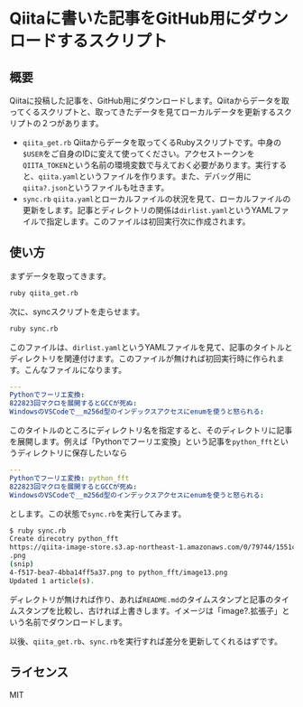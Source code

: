 # Qiitaに書いた記事をGitHub用にダウンロードするスクリプト


## 概要

Qiitaに投稿した記事を、GitHub用にダウンロードします。Qiitaからデータを取ってくるスクリプトと、取ってきたデータを見てローカルデータを更新するスクリプトの２つがあります。


* `qiita_get.rb` Qiitaからデータを取ってくるRubyスクリプトです。中身の`$USER`をご自身のIDに変えて使ってください。アクセストークンを`QIITA_TOKEN`という名前の環境変数で与えておく必要があります。実行すると、`qiita.yaml`というファイルを作ります。また、デバッグ用に`qiita?.json`というファイルも吐きます。
* `sync.rb` `qiita.yaml`とローカルファイルの状況を見て、ローカルファイルの更新をします。記事とディレクトリの関係は`dirlist.yaml`というYAMLファイルで指定します。このファイルは初回実行次に作成されます。

## 使い方

まずデータを取ってきます。

```sh
ruby qiita_get.rb
```

次に、syncスクリプトを走らせます。

```sh
ruby sync.rb
```

このファイルは、`dirlist.yaml`というYAMLファイルを見て、記事のタイトルとディレクトリを関連付けます。このファイルが無ければ初回実行時に作られます。こんなファイルになります。

```yaml
---
Pythonでフーリエ変換:
822823回マクロを展開するとGCCが死ぬ:
WindowsのVSCodeで__m256d型のインデックスアクセスにenumを使うと怒られる:
```

このタイトルのところにディレクトリ名を指定すると、そのディレクトリに記事を展開します。例えば「Pythonでフーリエ変換」という記事を`python_fft`というディレクトリに保存したいなら

```yaml
---
Pythonでフーリエ変換: python_fft
822823回マクロを展開するとGCCが死ぬ:
WindowsのVSCodeで__m256d型のインデックスアクセスにenumを使うと怒られる:
```

とします。この状態で`sync.rb`を実行してみます。

```sh
$ ruby sync.rb
Create direcotry python_fft
https://qiita-image-store.s3.ap-northeast-1.amazonaws.com/0/79744/1551cc23-899c-089b-2335-1ab9700008f3.png
.png
(snip)
4-f517-bea7-4bba14ff5a37.png to python_fft/image13.png
Updated 1 article(s).
```

ディレクトリが無ければ作り、あれば`README.md`のタイムスタンプと記事のタイムスタンプを比較し、古ければ上書きします。イメージは「image?.拡張子」という名前でダウンロードします。

以後、`qiita_get.rb`、`sync.rb`を実行すれば差分を更新してくれるはずです。

## ライセンス

MIT
